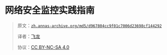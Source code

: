 # 网络安全监控实践指南

> 原文：[`zh.annas-archive.org/md5/d967804cc9f01c7006d23698cf144292`](https://zh.annas-archive.org/md5/d967804cc9f01c7006d23698cf144292)
> 
> 译者：[飞龙](https://github.com/wizardforcel)
> 
> 协议：[CC BY-NC-SA 4.0](http://creativecommons.org/licenses/by-nc-sa/4.0/)